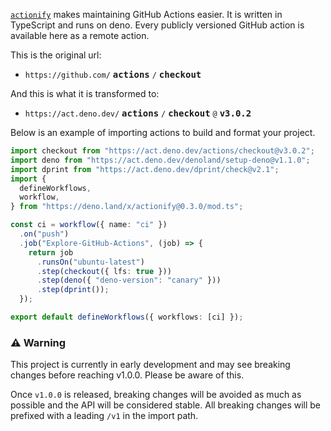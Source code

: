 [`actionify`](https://github.com/ifiokjr/actionify) makes maintaining GitHub Actions easier. It is written in TypeScript and runs on deno. Every publicly versioned GitHub action is available here as a remote action.

This is the original url:

- `https://github.com/` <kbd> **actions**</kbd> `/` <kbd> **checkout**</kbd>

And this is what it is transformed to:

- `https://act.deno.dev/` <kbd> **actions**</kbd> `/` <kbd> **checkout**</kbd> `@` <kbd> **v3.0.2**</kbd>

Below is an example of importing actions to build and format your project.

```ts
import checkout from "https://act.deno.dev/actions/checkout@v3.0.2";
import deno from "https://act.deno.dev/denoland/setup-deno@v1.1.0";
import dprint from "https://act.deno.dev/dprint/check@v2.1";
import {
  defineWorkflows,
  workflow,
} from "https://deno.land/x/actionify@0.3.0/mod.ts";

const ci = workflow({ name: "ci" })
  .on("push")
  .job("Explore-GitHub-Actions", (job) => {
    return job
      .runsOn("ubuntu-latest")
      .step(checkout({ lfs: true }))
      .step(deno({ "deno-version": "canary" }))
      .step(dprint());
  });

export default defineWorkflows({ workflows: [ci] });
```

### ⚠️ Warning

This project is currently in early development and may see breaking changes before reaching v1.0.0. Please be aware of this.

Once `v1.0.0` is released, breaking changes will be avoided as much as possible and the API will be considered stable. All breaking changes will be prefixed with a leading `/v1` in the import path.
